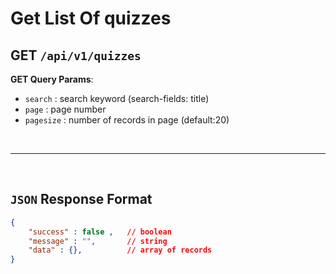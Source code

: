 # **Get List Of quizzes**

## GET ``/api/v1/quizzes``

**GET Query Params**:
- ``search`` : search keyword (search-fields: title)
- ``page`` : page number
- ``pagesize`` : number of records in page (default:20)

<br><hr><br>

## ``JSON`` Response Format

``` json
{
    "success" : false ,   // boolean
    "message" : "",       // string
    "data" : {},          // array of records
}
```
